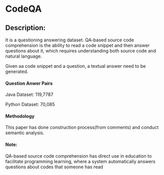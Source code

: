 # CodeQA

## Description:
It is a questioning answering dataset.  QA-based source code comprehension is the ability to read a code snippet and then answer questions about it, which requires understanding both source code and natural language. 

Given aa code snippet and a question, a textual answer need to be generated.

#### Question Anwer Pairs
Java Dataset: 119,7787

Python Dataset: 70,085

#### Methodology
This paper has done construction process(from comments) and conduct semantic analysis.

#### Note: 
QA-based source code comprehension has direct
 use in education to facilitate programming learning,
 where a system automatically answers questions
 about codes that someone has read